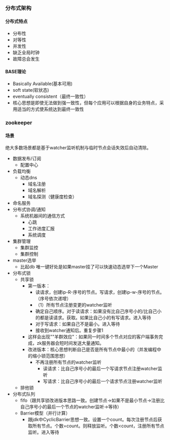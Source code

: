  ### 分布式架构
 #### 分布式特点
 - 分布性
 - 对等性
 - 并发性
 - 缺乏全局时钟
 - 故障总会发生
 #### BASE理论
 - Basically Available(基本可用)
 - soft state(软状态)
 - eventually consistent（最终一致性）
 - 核心思想是即使无法做到强一致性，但每个应用可以根据自身的业务特点，采用适当的方式使系统达到最终一致性
### zookeeper
 #### 场景
绝大多数场景都是基于watcher监听机制与临时节点会话失效后自动清除。
- 数据发布/订阅
  - 配置中心
- 负载均衡
  - 动态dns
    - 域名注册
    - 域名解析
    - 域名探测（健康度检查）
- 命名服务
- 分布式协调/通知
  - 系统机器间的通信方式
    - 心跳
    - 工作进度汇报
    - 系统调度
- 集群管理
  - 集群监控
  - 集群控制
- master选举
  - 比起db 唯一键好处是如果master挂了可以快速动态选举下一个Master
- 分布式锁
  - 共享锁
    - 第一版本：
      - 读请求，创建ip-R-序号的节点。写请求，创建ip-w-序号的节点。（序号依次递增）
      - （1）所有节点注册变更的watcher监听
      - 确定自己顺序。对于读请求：如果没有比自己序号小的/比自己小的都是读请求。获取。如果比自己小的有写请求。进入等待
      - 对于写请求：如果自己不是最小。进入等待
      - 接收到watcher通知后。重复步骤1
    - 这样会出现""羊群效应"：如果同一时间多个节点对应的客户端事务完成，zk服务器会短时间发送大量通知。
    - 改进版本：核心思想判断自己是否是所有节点中最小的（并发编程中的缩小锁范围思想）
      - 不再注册所有节点的watcher监听
        - 读请求：比自己序号小的最后一个写请求节点注册watcher监听
        - 写请求：比自己序号小的最后一个请求节点注册watcher监听
  - 排他锁
- 分布式队列
  - fifo（跟共享锁改进版本思路一致。创建节点->如果不是最小节点->注册比自己序号小的最后一个节点的watcher监听->等待）
  - Barrier模型（并行计算）
    - 跟jdk中CyclicBarrier思想一致。设置一个count。每次注册节点后获取所有节点。个数=count。则释放监听。个数<count，注册所有节点监听。进入等待